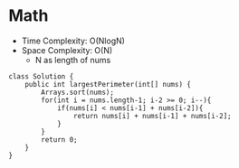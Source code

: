# Math
* Time Complexity: O(NlogN)
* Space Complexity: O(N)
	* N as length of nums
```
class Solution {
    public int largestPerimeter(int[] nums) {
        Arrays.sort(nums);
        for(int i = nums.length-1; i-2 >= 0; i--){
            if(nums[i] < nums[i-1] + nums[i-2]){
                return nums[i] + nums[i-1] + nums[i-2];
            }
        }
        return 0;
    }
}
```